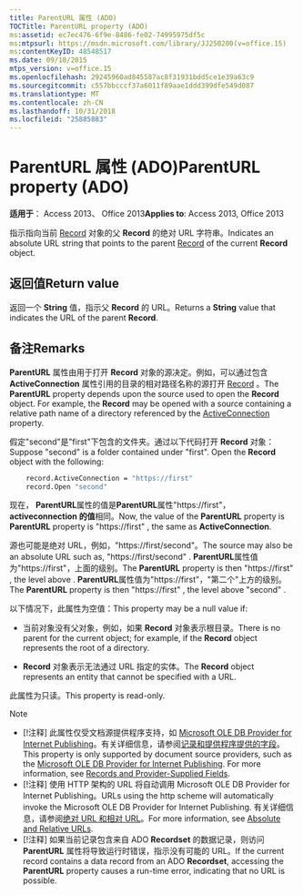 ```yaml
---
title: ParentURL 属性 (ADO)
TOCTitle: ParentURL property (ADO)
ms:assetid: ec7ec476-6f9e-8486-fe02-74995975df5c
ms:mtpsurl: https://msdn.microsoft.com/library/JJ250200(v=office.15)
ms:contentKeyID: 48548517
ms.date: 09/18/2015
mtps_version: v=office.15
ms.openlocfilehash: 29245960ad845587ac8f31931bdd5ce1e39a63c9
ms.sourcegitcommit: c557bbcccf37a6011f89aae1ddd399dfe549d087
ms.translationtype: MT
ms.contentlocale: zh-CN
ms.lasthandoff: 10/31/2018
ms.locfileid: "25885883"
---
```

# <a name="parenturl-property-ado"></a><span data-ttu-id="12057-102">ParentURL 属性 (ADO)</span><span class="sxs-lookup"><span data-stu-id="12057-102">ParentURL property (ADO)</span></span>

<span data-ttu-id="12057-103">**适用于**： Access 2013、 Office 2013</span><span class="sxs-lookup"><span data-stu-id="12057-103">**Applies to**: Access 2013, Office 2013</span></span>

<span data-ttu-id="12057-104">指示指向当前 [Record](record-object-ado.md) 对象的父 **Record** 的绝对 URL 字符串。</span><span class="sxs-lookup"><span data-stu-id="12057-104">Indicates an absolute URL string that points to the parent [Record](record-object-ado.md) of the current **Record** object.</span></span>

## <a name="return-value"></a><span data-ttu-id="12057-105">返回值</span><span class="sxs-lookup"><span data-stu-id="12057-105">Return value</span></span>

<span data-ttu-id="12057-106">返回一个 **String** 值，指示父 **Record** 的 URL。</span><span class="sxs-lookup"><span data-stu-id="12057-106">Returns a **String** value that indicates the URL of the parent **Record**.</span></span>

## <a name="remarks"></a><span data-ttu-id="12057-107">备注</span><span class="sxs-lookup"><span data-stu-id="12057-107">Remarks</span></span>

<span data-ttu-id="12057-p101">**ParentURL** 属性由用于打开 **Record** 对象的源决定。例如，可以通过包含 **ActiveConnection** 属性引用的目录的相对路径名称的源打开 [Record](activeconnection-property-ado.md) 。</span><span class="sxs-lookup"><span data-stu-id="12057-p101">The **ParentURL** property depends upon the source used to open the **Record** object. For example, the **Record** may be opened with a source containing a relative path name of a directory referenced by the [ActiveConnection](activeconnection-property-ado.md) property.</span></span>

<span data-ttu-id="12057-p102">假定"second"是"first"下包含的文件夹。通过以下代码打开 **Record** 对象：</span><span class="sxs-lookup"><span data-stu-id="12057-p102">Suppose "second" is a folder contained under "first". Open the **Record** object with the following:</span></span>

```vb
    record.ActiveConnection = "https://first"
    record.Open "second"
```

<span data-ttu-id="12057-112">现在， **ParentURL**属性的值是**ParentURL**属性"https://first"， **activeconnection 的值**相同。</span><span class="sxs-lookup"><span data-stu-id="12057-112">Now, the value of the **ParentURL** property is **ParentURL** property is "https://first" , the same as **ActiveConnection**.</span></span>

<span data-ttu-id="12057-113">源也可能是绝对 URL，例如，"https://first/second"。</span><span class="sxs-lookup"><span data-stu-id="12057-113">The source may also be an absolute URL such as, "https://first/second" .</span></span> <span data-ttu-id="12057-114">**ParentURL**属性值为"https://first"，上面的级别。</span><span class="sxs-lookup"><span data-stu-id="12057-114">The **ParentURL** property is then "https://first" , the level above .</span></span> <span data-ttu-id="12057-115">**ParentURL**属性值为"https://first"，"第二个"上方的级别。</span><span class="sxs-lookup"><span data-stu-id="12057-115">The **ParentURL** property is then "https://first" , the level above "second" .</span></span>

<span data-ttu-id="12057-116">以下情况下，此属性为空值：</span><span class="sxs-lookup"><span data-stu-id="12057-116">This property may be a null value if:</span></span>

- <span data-ttu-id="12057-117">当前对象没有父对象，例如，如果 **Record** 对象表示根目录。</span><span class="sxs-lookup"><span data-stu-id="12057-117">There is no parent for the current object; for example, if the **Record** object represents the root of a directory.</span></span>

- <span data-ttu-id="12057-118">**Record** 对象表示无法通过 URL 指定的实体。</span><span class="sxs-lookup"><span data-stu-id="12057-118">The **Record** object represents an entity that cannot be specified with a URL.</span></span>

<span data-ttu-id="12057-119">此属性为只读。</span><span class="sxs-lookup"><span data-stu-id="12057-119">This property is read-only.</span></span>


> [!NOTE]
> - <span data-ttu-id="12057-p104">[!注释] 此属性仅受文档源提供程序支持，如 [Microsoft OLE DB Provider for Internet Publishing](microsoft-ole-db-provider-for-internet-publishing.md)。有关详细信息，请参阅[记录和提供程序提供的字段](records-and-provider-supplied-fields.md)。</span><span class="sxs-lookup"><span data-stu-id="12057-p104">This property is only supported by document source providers, such as the [Microsoft OLE DB Provider for Internet Publishing](microsoft-ole-db-provider-for-internet-publishing.md). For more information, see [Records and Provider-Supplied Fields](records-and-provider-supplied-fields.md).</span></span>
> - <span data-ttu-id="12057-122">[!注释] 使用 HTTP 架构的 URL 将自动调用 Microsoft OLE DB Provider for Internet Publishing。</span><span class="sxs-lookup"><span data-stu-id="12057-122">URLs using the http scheme will automatically invoke the Microsoft OLE DB Provider for Internet Publishing.</span></span> <span data-ttu-id="12057-123">有关详细信息，请参阅[绝对 URL 和相对 URL](absolute-and-relative-urls.md)。</span><span class="sxs-lookup"><span data-stu-id="12057-123">For more information, see [Absolute and Relative URLs](absolute-and-relative-urls.md).</span></span> 
> - <span data-ttu-id="12057-124">[!注释] 如果当前记录包含来自 ADO **Recordset** 的数据记录，则访问 **ParentURL** 属性将导致运行时错误，指示没有可能的 URL。</span><span class="sxs-lookup"><span data-stu-id="12057-124">If the current record contains a data record from an ADO **Recordset**, accessing the **ParentURL** property causes a run-time error, indicating that no URL is possible.</span></span>


